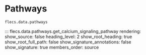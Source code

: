 # Pathways

``flecs.data.pathways``

::: flecs.data.pathways.get_calcium_signaling_pathway
    rendering:
        show_source: false
        heading_level: 2
        show_root_heading: true
        show_root_full_path: false
        show_signature_annotations: false
        show_signature: true
        members_order: source
